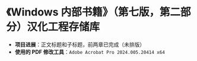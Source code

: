 # 《Windows 内部书籍》（第七版，第二部分）汉化工程存储库

- **项目进展**：正文标题和子标题，前两章已完成（未排版）
- **使用的 PDF 修改工具**：`Adobe Acrobat Pro 2024.005.20414 x64`
